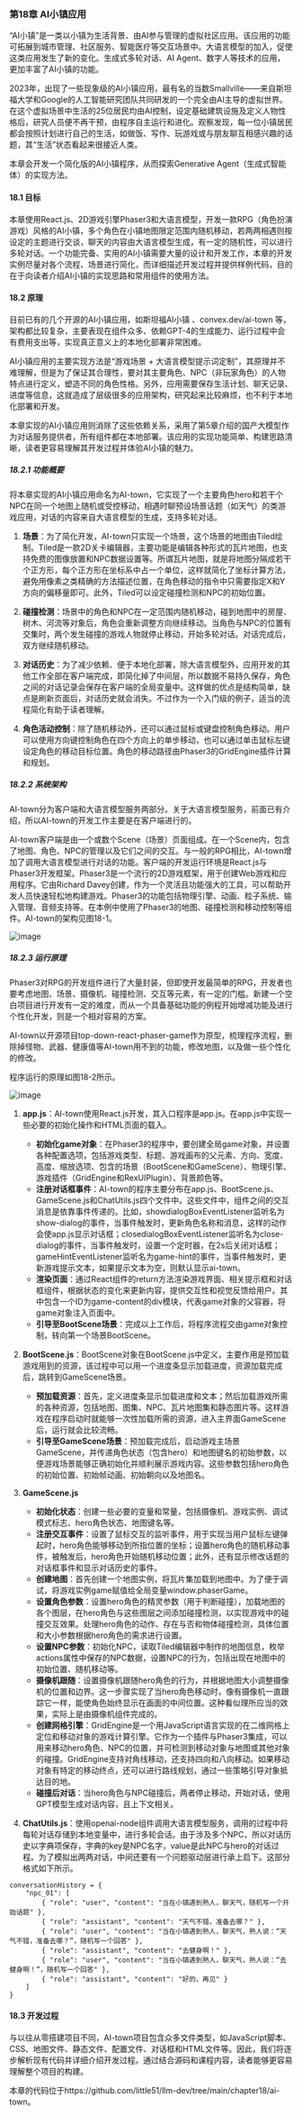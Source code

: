 ### 第18章 AI小镇应用

“AI小镇”是一类以小镇为生活背景、由AI参与管理的虚拟社区应用。该应用的功能可拓展到城市管理、社区服务、智能医疗等交互场景中。大语言模型的加入，促使这类应用发生了新的变化。生成式多轮对话、AI Agent、数字人等技术的应用，更加丰富了AI小镇的功能。 

2023年，出现了一些现象级的AI小镇应用，最有名的当数Smallville——来自斯坦福大学和Google的人工智能研究团队共同研发的一个完全由AI主导的虚拟世界。在这个虚拟场景中生活的25位居民均由AI控制，设定基础建筑设施及定义人物性格后，研究人员便不再干预，由程序自主运行和进化。观察发现，每一位小镇居民都会按照计划进行自己的生活，如做饭、写作、玩游戏或与朋友聊互相感兴趣的话题，其“生活”状态看起来很接近人类。 

本章会开发一个简化版的AI小镇程序，从而探索Generative Agent（生成式智能体）的实现方法。

#### 18.1 目标

本章使用React.js、2D游戏引擎Phaser3和大语言模型，开发一款RPG（角色扮演游戏）风格的AI小镇，多个角色在小镇地图限定范围内随机移动，若两两相遇则按设定的主题进行交谈，聊天的内容由大语言模型生成，有一定的随机性，可以进行多轮对话。一个功能完备、实用的AI小镇需要大量的设计和开发工作，本章的开发实例尽量对各个流程、场景进行简化，而详细描述开发过程并提供样例代码，目的在于向读者介绍AI小镇的实现思路和常用组件的使用方法。

#### 18.2 原理

目前已有的几个开源的AI小镇应用，如斯坦福AI小镇 、convex.dev/ai-town 等，架构都比较复杂，主要表现在组件众多、依赖GPT-4的生成能力、运行过程中会有费用支出等，实现真正意义上的本地化部署非常困难。 

AI小镇应用的主要实现方法是“游戏场景 + 大语言模型提示词定制”，其原理并不难理解，但是为了保证其合理性，要对其主要角色、NPC（非玩家角色）的人物特点进行定义，塑造不同的角色性格。另外，应用需要保存生活计划、聊天记录、进度等信息，这就造成了层级很多的应用架构，研究起来比较麻烦，也不利于本地化部署和开发。 

本章实现的AI小镇应用则消除了这些依赖关系，采用了第5章介绍的国产大模型作为对话服务提供者，所有组件都在本地部署。该应用的实现功能简单、构建思路清晰，读者更容易理解其开发过程并体验AI小镇的魅力。

##### 18.2.1 功能概要

将本章实现的AI小镇应用命名为AI-town，它实现了一个主要角色hero和若干个NPC在同一个地图上随机或受控移动，相遇时聊预设场景话题（如天气）的类游戏应用，对话的内容来自大语言模型的生成，支持多轮对话。 

1. **场景**：为了简化开发，AI-town只实现一个场景，这个场景的地图由Tiled绘制。Tiled是一款2D关卡编辑器，主要功能是编辑各种形式的瓦片地图，也支持免费的图像放置和NPC数据设置等。所谓瓦片地图，就是将地图分隔成若干个正方形，每个正方形在坐标系中占一个单位，这样就简化了坐标计算方法，避免用像素之类精确的方法描述位置，在角色移动的指令中只需要指定X和Y方向的偏移量即可。此外，Tiled可以设定碰撞检测和NPC的初始位置。 

2. **碰撞检测**：场景中的角色和NPC在一定范围内随机移动，碰到地图中的房屋、树木、河流等对象后，角色会重新调整方向继续移动。当角色与NPC的位置有交集时，两个发生碰撞的游戏人物就停止移动，开始多轮对话。对话完成后，双方继续随机移动。 

3. **对话历史**：为了减少依赖、便于本地化部署，除大语言模型外，应用开发的其他工作全部在客户端完成，即简化掉了中间层，所以数据不易持久保存，角色之间的对话记录会保存在客户端的全局变量中。这样做的优点是结构简单，缺点是刷新页面后，对话历史就会消失。不过作为一个入门级的例子，适当的流程简化有助于读者理解。 

4. **角色活动控制**：除了随机移动外，还可以通过鼠标或键盘控制角色移动。用户可以使用方向键控制角色在四个方向上的单步移动，也可以通过单击鼠标左键设定角色的移动目标位置。角色的移动路径由Phaser3的GridEngine插件计算和规划。


##### 18.2.2 系统架构

AI-town分为客户端和大语言模型服务两部分。关于大语言模型服务，前面已有介绍，所以AI-town的开发工作主要是在客户端进行的。 

AI-town客户端是由一个或数个Scene（场景）页面组成。在一个Scene内，包含了地图、角色、NPC的管理以及它们之间的交互。与一般的RPG相比，AI-town增加了调用大语言模型进行对话的功能。客户端的开发运行环境是React.js与Phaser3开发框架。Phaser3是一个流行的2D游戏框架，用于创建Web游戏和应用程序。它由Richard Davey创建，作为一个灵活且功能强大的工具，可以帮助开发人员快速轻松地构建游戏。Phaser3的功能包括物理引擎、动画、粒子系统、输入管理、音频支持等。在本例中使用了Phaser3的地图、碰撞检测和移动控制等组件。AI-town的架构见图18-1。 

![image](https://github.com/user-attachments/assets/d9a724c0-1252-4f81-b357-48f793e4376f)


##### 18.2.3 运行原理

Phaser3对RPG的开发组件进行了大量封装，但即使开发最简单的RPG，开发者也要考虑地图、场景、摄像机、碰撞检测、交互等元素，有一定的门槛。新建一个空白项目进行开发有一定的难度，而从一个具备基础功能的例程开始增减功能及进行个性化开发，则是一个相对容易的方案。 

AI-town以开源项目top-down-react-phaser-game作为原型，梳理程序流程，删除掉怪物、武器、健康值等AI-town用不到的功能，修改地图，以及做一些个性化的修改。 

程序运行的原理如图18-2所示。 

![image](https://github.com/user-attachments/assets/69aa534f-7c2c-407a-8f5e-38d995743a59)


1. **app.js**：AI-town使用React.js开发，其入口程序是app.js。在app.js中实现一些必要的初始化操作和HTML页面的载入。 

    - **初始化game对象**：在Phaser3的程序中，要创建全局game对象，并设置各种配置选项，包括游戏类型、标题、游戏画布的父元素、方向、宽度、高度、缩放选项、包含的场景（BootScene和GameScene）、物理引擎、游戏插件（GridEngine和RexUIPlugin）、背景颜色等。 
    - **注册对话框事件**：AI-town的程序主要分布在app.js、BootScene.js、GameScene.js和ChatUtils.js四个文件中。这些文件中，组件之间的交互消息是依靠事件传递的。比如，showdialogBoxEventListener监听名为show-dialog的事件，当事件触发时，更新角色名称和消息，这样的动作会使app.js显示对话框；closedialogBoxEventListener监听名为close-dialog的事件，当事件触发时，设置一个定时器，在2s后关闭对话框；gameHintEventListener监听名为game-hint的事件，当事件触发时，更新游戏提示文本，如果提示文本为空，则默认显示ai-town。 
    - **渲染页面**：通过React组件的return方法渲染游戏界面、相关提示框和对话框组件，根据状态的变化来更新内容，提供交互性和视觉反馈给用户。其中包含一个ID为game-content的div模块，代表game对象的父容器，将game对象注入页面中。 
    - **引导至BootScene场景**：完成以上工作后，将程序流程交由game对象控制，转向第一个场景BootScene。 

2. **BootScene.js**：BootScene对象在BootScene.js中定义，主要作用是预加载游戏用到的资源，该过程中可以用一个进度条显示加载进度，资源加载完成后，跳转到GameScene场景。 
    - **预加载资源**：首先，定义进度条显示加载进度和文本；然后加载游戏所需的各种资源，包括地图、图集、NPC、瓦片地图集和静态图片等。这样游戏在程序启动时就能够一次性加载所需的资源，进入主界面GameScene后，运行就会比较流畅。 
    - **引导至GameScene场景**：预加载完成后，启动游戏主场景GameScene，并传递角色状态（包含hero）和地图键名的初始参数，以便游戏场景能够正确初始化并顺利展示游戏内容。这些参数包括hero角色的初始位置、初始帧动画、初始朝向以及地图名。 

3. **GameScene.js** 
    - **初始化状态**：创建一些必要的变量和常量，包括摄像机、游戏实例、调试模式标志、hero角色状态、地图键名等。 
    - **注册交互事件**：设置了鼠标交互的监听事件，用于实现当用户鼠标左键弹起时，hero角色能够移动到所指位置的坐标；设置hero角色的随机移动事件，被触发后，hero角色开始随机移动位置；此外，还有显示修改话题的对话框事件和显示对话历史的事件。 
    - **创建地图**：首先创建一个地图实例，将瓦片集加载到地图中。为了便于调试，将游戏实例game赋值给全局变量window.phaserGame。 
    - **设置角色参数**：设置hero角色的精灵参数（用于判断碰撞），加载地图的各个图层，在hero角色与这些图层之间添加碰撞检测，以实现游戏中的碰撞交互效果。处理hero角色的动作、存在与否和物体碰撞检测，具体位置和大小参数根据hero角色的需求进行设置。 
    - **设置NPC参数**：初始化NPC，读取Tiled编辑器中制作的地图信息，枚举actions属性中保存的NPC数据，设置NPC的行为，包括出现在地图中的初始位置、随机移动等。 
    - **摄像机跟随**：设置摄像机跟随hero角色的行为，并根据地图大小调整摄像机的位置和边界。这一步骤实现了当hero角色移动时，像有摄像机一直跟踪它一样，能使角色始终显示在画面的中间位置。这种看似理所应当的效果，实际上是由摄像机组件完成的。 
    - **创建网格引擎**：GridEngine是一个用JavaScript语言实现的在二维网格上定位和移动对象的游戏计算引擎。它作为一个插件与Phaser3集成，可以用来移动hero角色、NPC的位置，并可检测到移动对象与地图或其他对象的碰撞。GridEngine支持对角线移动，还支持四向和八向移动。如果移动对象有特定的移动终点，还可以进行路线规划，通过一些策略引导对象抵达目的地。 
    - **碰撞后对话**：当hero角色与NPC碰撞后，两者停止移动，开始对话，使用GPT模型生成对话内容，且上下文相关。 


4. **ChatUtils.js**：使用openai-node组件调用大语言模型服务，调用的过程中将每轮对话存储到本地变量中，进行多轮会话。由于涉及多个NPC，所以对话历史以字典项保存，字典的key是NPC名字，value是此NPC与hero的对话过程。为了模拟出两两对话，中间还要有一个问题驱动层进行承上启下。这部分格式如下所示。 
```
conversationHistory = {
    "npc_01": [
        { "role": "user", "content": "当在小镇遇到熟人，聊天气，随机写一个开始话题" },
        { "role": "assistant", "content": "天气不错，准备去哪？" },
        { "role": "user", "content": "当在小镇遇到熟人，聊天气，熟人说：“天气不错，准备去哪？”，随机写一个回答" },
        { "role": "assistant", "content": "去健身啊！" },
        { "role": "user", "content": "当在小镇遇到熟人，聊天气，熟人说：“去健身啊！”，随机写一个回答" },
        { "role": "assistant", "content": "好的，再见" }
    ]
}
```

#### 18.3 开发过程

与以往从零搭建项目不同，AI-town项目包含众多文件类型，如JavaScript脚本、CSS、地图文件、静态文件、配置文件、对话框和HTML文件等。因此，我们将逐步解析现有代码并详细介绍开发过程。通过结合源码和课程内容，读者能够更容易理解整个项目的构建。 

本章的代码位于https://github.com/little51/llm-dev/tree/main/chapter18/ai-town。 
